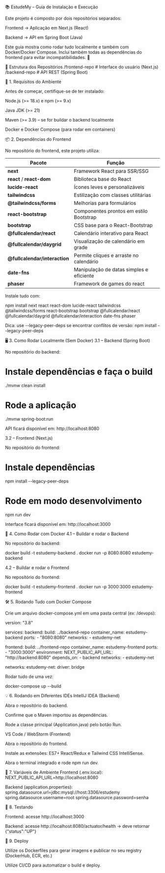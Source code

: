 📚 EstudeMy – Guia de Instalação e Execução

Este projeto é composto por dois repositórios separados:

Frontend → Aplicação em Next.js (React)

Backend → API em Spring Boot (Java)

Este guia mostra como rodar tudo localmente e também com Docker/Docker Compose.
Inclui também todas as dependências do frontend para evitar incompatibilidades. 🚀

📂 Estrutura dos Repositórios
/frontend-repo        # Interface do usuário (Next.js)
/backend-repo         # API REST (Spring Boot)

🔧 1. Requisitos do Ambiente

Antes de começar, certifique-se de ter instalado:

Node.js (>= 18.x) e npm (>= 9.x)

Java JDK (>= 21)

Maven (>= 3.9) – se for buildar o backend localmente

Docker e Docker Compose (para rodar em containers)

📦 2. Dependências do Frontend

No repositório do frontend, este projeto utiliza:

| Pacote                        | Função                                   |
| ----------------------------- | ---------------------------------------- |
| **next**                      | Framework React para SSR/SSG             |
| **react** / **react-dom**     | Biblioteca base do React                 |
| **lucide-react**              | Ícones leves e personalizáveis           |
| **tailwindcss**               | Estilização com classes utilitárias      |
| **@tailwindcss/forms**        | Melhorias para formulários               |
| **react-bootstrap**           | Componentes prontos em estilo Bootstrap  |
| **bootstrap**                 | CSS base para o React-Bootstrap          |
| **@fullcalendar/react**       | Calendário interativo para React         |
| **@fullcalendar/daygrid**     | Visualização de calendário em grade      |
| **@fullcalendar/interaction** | Permite cliques e arraste no calendário  |
| **date-fns**                  | Manipulação de datas simples e eficiente |
| **phaser**                    | Framework de games do react              |


Instale tudo com:

npm install next react react-dom lucide-react tailwindcss @tailwindcss/forms react-bootstrap bootstrap @fullcalendar/react @fullcalendar/daygrid @fullcalendar/interaction date-fns phaser


Dica: use --legacy-peer-deps se encontrar conflitos de versão:
npm install --legacy-peer-deps

🖥️ 3. Como Rodar Localmente (Sem Docker)
3.1 – Backend (Spring Boot)

No repositório do backend:

# Instale dependências e faça o build
./mvnw clean install

# Rode a aplicação
./mvnw spring-boot:run


API ficará disponível em: http://localhost:8080

3.2 – Frontend (Next.js)

No repositório do frontend:

# Instale dependências
npm install --legacy-peer-deps

# Rode em modo desenvolvimento
npm run dev


Interface ficará disponível em: http://localhost:3000

🐳 4. Como Rodar com Docker
4.1 – Buildar e rodar o Backend

No repositório do backend:

docker build -t estudemy-backend .
docker run -p 8080:8080 estudemy-backend

4.2 – Buildar e rodar o Frontend

No repositório do frontend:

docker build -t estudemy-frontend .
docker run -p 3000:3000 estudemy-frontend

🛠 5. Rodando Tudo com Docker Compose

Crie um arquivo docker-compose.yml em uma pasta central (ex: /devops):

version: "3.8"

services:
  backend:
    build: ../backend-repo
    container_name: estudemy-backend
    ports:
      - "8080:8080"
    networks:
      - estudemy-net

  frontend:
    build: ../frontend-repo
    container_name: estudemy-frontend
    ports:
      - "3000:3000"
    environment:
      NEXT_PUBLIC_API_URL: "http://backend:8080"
    depends_on:
      - backend
    networks:
      - estudemy-net

networks:
  estudemy-net:
    driver: bridge


Rodar tudo de uma vez:

docker-compose up --build

💡 6. Rodando em Diferentes IDEs
IntelliJ IDEA (Backend)

Abra o repositório do backend.

Confirme que o Maven importou as dependências.

Rode a classe principal (Application.java) pelo botão Run.

VS Code / WebStorm (Frontend)

Abra o repositório do frontend.

Instale as extensões: ES7+ React/Redux e Tailwind CSS IntelliSense.

Abra o terminal integrado e rode npm run dev.

🔑 7. Variáveis de Ambiente
Frontend (.env.local):
NEXT_PUBLIC_API_URL=http://localhost:8080

Backend (application.properties):
spring.datasource.url=jdbc:mysql://host:3306/estudemy
spring.datasource.username=root
spring.datasource.password=senha

🧪 8. Testando

Frontend: acesse http://localhost:3000

Backend: acesse http://localhost:8080/actuator/health → deve retornar {"status":"UP"}

🚀 9. Deploy

Utilize os Dockerfiles para gerar imagens e publicar no seu registry (DockerHub, ECR, etc.)

Utilize CI/CD para automatizar o build e deploy.


